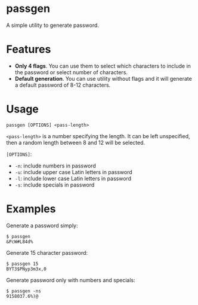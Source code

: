 # passgen
A simple utility to generate password.

# Features
- **Only 4 flags**. You can use them to select which characters to include in the password or select number of characters.
- **Default generation**. You can use utility without flags and it will generate a default password of 8-12 characters. 

# Usage
`passgen [OPTIONS] <pass-length>`

`<pass-length>` is a number specifying the length. It can be left unspecified, then a random length between 8 and 12 will be selected.

`[OPTIONS]`:
- `-n`: include numbers in password
- `-u`: include upper case Latin letters in password
- `-l`: include lower case Latin letters in password
- `-s`: include specials in password

# Examples
Generate a password simply:
```
$ passgen
&PcW#L84d%
```

Generate 15 character password:
```
$ passgen 15
BYT3$PNyp3m3x,0
```

Generate password only with numbers and specials:
```
$ passgen -ns
9158037.6%)@
```
